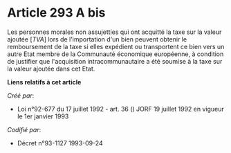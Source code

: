 # Article 293 A bis

Les personnes morales non assujetties qui ont acquitté la taxe sur la valeur ajoutée [*TVA*] lors de l'importation d'un bien
peuvent obtenir le remboursement de la taxe si elles expédient ou transportent ce bien vers un autre Etat membre de la
Communauté économique européenne, à condition de justifier que l'acquisition intracommunautaire a été soumise à la taxe sur
la valeur ajoutée dans cet Etat.

**Liens relatifs à cet article**

_Créé par_:

  - Loi n°92-677 du 17 juillet 1992 - art. 36 () JORF 19 juillet 1992 en vigueur le 1er janvier 1993

_Codifié par_:

  - Décret n°93-1127 1993-09-24
